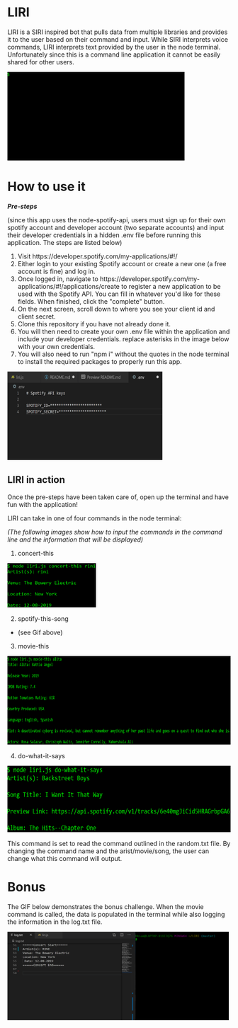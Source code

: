# LIRI
<p>LIRI is a SIRI inspired bot that pulls data from multiple libraries and provides it to the user based on their command and input. While SIRI interprets voice commands, LIRI interprets text provided by the user in the node terminal. Unfortunately since this is a command line application it cannot be easily shared for other users.</p>
<img src="images/liriIntro.gif" alt="liriGif" height="200" width="400">

# How to use it
*<strong>Pre-steps</strong>*
<p>(since this app uses the node-spotify-api, users must sign up for their own spotify account and developer account (two separate accounts) and input their developer credentials in a hidden .env file before running this application. The steps are listed below)</p>
<ol>
  <li>Visit https://developer.spotify.com/my-applications/#!/
  <li>Either login to your existing Spotify account or create a new one (a free account is fine) and log in.
  <li>Once logged in, navigate to https://developer.spotify.com/my-applications/#!/applications/create to register a new application to be used with the Spotify API. You can fill in whatever you'd like for these fields. When finished, click the "complete" button.
  <li>On the next screen, scroll down to where you see your client id and client secret.
  <li>Clone this repository if you have not already done it.
  <li>You will then need to create your own .env file within the application and include your developer credentials. replace asterisks in the image below with your own credentials.
  <li>You will also need to run "npm i" without the quotes in the node terminal to install the required packages to properly run this app.
</ol>
<img src="images/envfile.png" alt="env" height="200" width="350">

## LIRI in action
<p>Once the pre-steps have been taken care of, open up the terminal and have fun with the application!</p>
<p>LIRI can take in one of four commands in the node terminal:</p>

*<p>(The following images show how to input the commands in the command line and the information that will be displayed)</p>*
1. concert-this<br>
  <img src="images/concert-command.png" alt="conCom" height="100" width ="200">
  
2. spotify-this-song
  * (see Gif above)

3. movie-this<br>
  <img src="images/movie-command.png" alt="movCom" height="200" width ="800">
  
4. do-what-it-says<br>
  <img src="images/random-command.png" alt="ranCom" height="150" width ="600">
  <p>This command is set to read the command outlined in the random.txt file. By changing the command name and the arist/movie/song, the user can change what this command will output.</p>

# Bonus
<p>The GIF below demonstrates the bonus challenge. When the movie command is called, the data is populated in the terminal while also logging the information in the log.txt file.</p>
<img src="images/bonusdemo.gif" alt="bonusGif" height="200" width="500">
